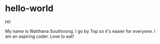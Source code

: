 # hello-world
Hi!

My name is Watthana Southivong. I go by Top so it's easier for everyone. I am an aspiring coder.
Love to eat!
